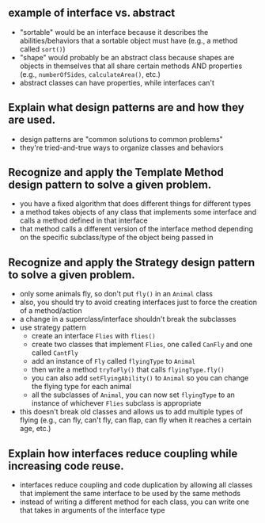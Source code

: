 ## example of interface vs. abstract
- "sortable" would be an interface because it describes the abilities/behaviors that a sortable object must have (e.g., a method called `sort()`)
- "shape" would probably be an abstract class because shapes are objects in themselves that all share certain methods AND properties (e.g., `numberOfSides`, `calculateArea()`, etc.)
- abstract classes can have properties, while interfaces can't

## Explain what design patterns are and how they are used.
- design patterns are "common solutions to common problems"
- they're tried-and-true ways to organize classes and behaviors

## Recognize and apply the Template Method design pattern to solve a given problem.
- you have a fixed algorithm that does different things for different types
- a method takes objects of any class that implements some interface and calls a method defined in that interface
- that method calls a different version of the interface method depending on the specific subclass/type of the object being passed in

## Recognize and apply the Strategy design pattern to solve a given problem.
- only some animals fly, so don't put `fly()` in an `Animal` class
- also, you should try to avoid creating interfaces just to force the creation of a method/action
- a change in a superclass/interface shouldn't break the subclasses
- use strategy pattern
    - create an interface `Flies` with `flies()`
    - create two classes that implement `Flies`, one called `CanFly` and one called `CantFly`
    - add an instance of `Fly` called `flyingType` to `Animal`
    - then write a method `tryToFly()` that calls `flyingType.fly()`
    - you can also add `setFlyingAbility()` to `Animal` so you can change the flying type for each animal
    - all the subclasses of `Animal`, you can now set `flyingType` to an instance of whichever `Flies` subclass is appropriate
- this doesn't break old classes and allows us to add multiple types of flying (e.g., can fly, can't fly, can flap, can fly when it reaches a certain age, etc.)

## Explain how interfaces reduce coupling while increasing code reuse.
- interfaces reduce coupling and code duplication by allowing all classes that implement the same interface to be used by the same methods
- instead of writing a different method for each class, you can write one that takes in arguments of the interface type

